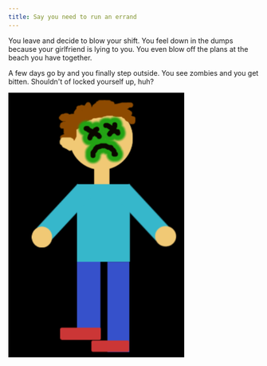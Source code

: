 ```yaml
---
title: Say you need to run an errand
---
```


You leave and decide to blow your shift. You feel down in the dumps because your girlfriend is lying to you. You even blow off the plans at the beach you have together. 

A few days go by and you finally step outside. You see zombies and you get bitten. Shouldn't of locked yourself up, huh?

![zombieyou](zombieyou.png) 
